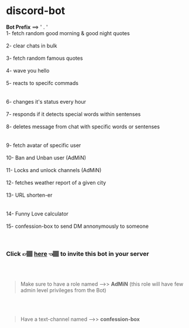 # discord-bot

**Bot Prefix** ==> ' . '
<br>
1- fetch random good morning & good night quotes 
</br>
<br>
2- clear chats in bulk
</br>
<br>
3- fetch random famous quotes
</br>
<br>
4- wave you hello
</br>
<br>
5- reacts to specifc commads  
</br>
<br>
6- changes it's status every hour
</br>
<br>
7- responds if it detects special words within sentenses
</br>
<br>
8- deletes message from chat with specific words or sentenses  
</br>
<br>
9- fetch avatar of specific user
</br>
<br>
10- Ban and Unban user (AdMiN)
</br>
<br>
11- Locks and unlock channels (AdMiN)
</br>
<br>
12- fetches weather report of a given city
</br>
<br>
13- URL shorten-er    
</br>
<br>
14- Funny Love calculator 
</br>
<br>
15- confession-box to send DM annonymously to someone  
</br>
<br>
### Click 👉🏽 [here](https://discord.com/api/oauth2/authorize?client_id=803117467609071667&permissions=8&scope=bot) 👈🏽 to invite this bot in your server
</br>
<br>

>  Make sure to have a role named -->> **AdMiN** (this role will have
> few admin level privileges from the Bot)

<br></br>
> Have a text-channel named  -->> **confession-box**

</br>

